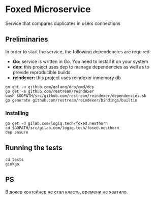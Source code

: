 # Foxed Microservice

Service that compares duplicates in users connections

## Preliminaries

In order to start the service, the following dependencies are required:

* **Go:** service is written in Go. You need to install it on your system
* **dep:** this project uses dep to manage dependencies as well as to provide reproducible builds
* **reindexer:** this project uses reindexer inmemory db

```
go get -u github.com/golang/dep/cmd/dep
go get -a github.com/restream/reindexer
bash $GOPATH/src/github.com/restream/reindexer/dependencies.sh
go generate github.com/restream/reindexer/bindings/builtin
```

### Installing

```
go get -d gilab.com/logiq.tech/foxed.nesthorn
cd $GOPATH/src/gilab.com/logiq.tech/foxed.nesthorn
dep ensure

```

## Running the tests

```
cd tests
ginkgo
```

## PS

В докер контейнер не стал класть, времени не хватило.
